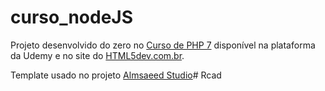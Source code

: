 # curso_nodeJS

Projeto desenvolvido do zero no [Curso de PHP 7](https://www.udemy.com/curso-completo-de-node.js/) disponível na plataforma da Udemy e no site do [HTML5dev.com.br](https://www.html5dev.com.br/curso/curso-completo-de-node.js).

Template usado no projeto [Almsaeed Studio](https://almsaeedstudio.com)# Rcad
